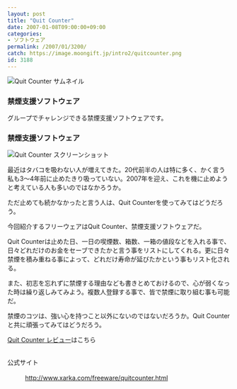 ```yaml
---
layout: post
title: "Quit Counter"
date: 2007-01-08T09:00:00+09:00
categories:
- ソフトウェア
permalink: /2007/01/3200/
catch: https://image.moongift.jp/intro2/quitcounter.png
id: 3188
---
```

 ![Quit Counter サムネイル](https://image.moongift.jp/intro2/quitcounter.t.png "Quit Counter サムネイル")
  

### 禁煙支援ソフトウェア
  
グループでチャレンジできる禁煙支援ソフトウェアです。  
<!--more-->  

### 禁煙支援ソフトウェア
  

![Quit Counter スクリーンショット](https://image.moongift.jp/intro2/quitcounter.png "Quit Counter スクリーンショット")

  

最近はタバコを吸わない人が増えてきた。20代前半の人は特に多く、かく言う私も3～4年前に止めたきり吸っていない。2007年を迎え、これを機に止めようと考えている人も多いのではなかろうか。

  

ただ止めても続かなかったと言う人は、Quit Counterを使ってみてはどうだろう。

  

今回紹介するフリーウェアはQuit Counter、禁煙支援ソフトウェアだ。

  

Quit Counterは止めた日、一日の喫煙数、箱数、一箱の値段などを入れる事で、日々どれだけのお金をセーブできたかと言う事をリストにしてくれる。更に日々禁煙を積み重ねる事によって、どれだけ寿命が延びたかという事もリスト化される。

  

また、初志を忘れずに禁煙する理由なども書きとめておけるので、心が弱くなった時は繰り返しみてみよう。複数人登録する事で、皆で禁煙に取り組む事も可能だ。

  

禁煙のコツは、強い心を持つこと以外にないのではないだろうか。Quit Counterと共に頑張ってみてはどうだろう。

  

[Quit Counter レビュー](http://fw.moongift.jp/review/i-3210.html)はこちら

  
<dl>
<br><dt>公式サイト</dt>
<br><dd><a href="http://www.xarka.com/freeware/quitcounter.html" target="_blank">http://www.xarka.com/freeware/quitcounter.html</a></dd>
<br>
</dl>